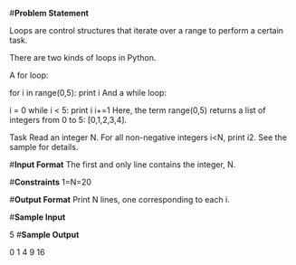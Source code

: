 #**Problem Statement**

Loops are control structures that iterate over a range to perform a certain task.

There are two kinds of loops in Python.

A for loop:

for i in range(0,5):
    print i
And a while loop:

i = 0
while i < 5:
    print i
    i+=1
Here, the term range(0,5) returns a list of integers from 0 to 5: [0,1,2,3,4].

Task 
Read an integer N. For all non-negative integers i<N, print i2. See the sample for details.

#**Input Format** 
The first and only line contains the integer, N.

#**Constraints** 
1=N=20

#**Output Format** 
Print N lines, one corresponding to each i.

#**Sample Input**

5
#**Sample Output**

0
1
4
9
16